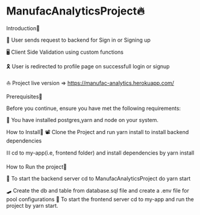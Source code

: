 # ManufacAnalyticsProject🔥 


Introduction🚀 
 
 🦸  User sends request to backend for Sign in or Signing up

 🖥  Client Side Validation using custom functions

 🎗  User is redirected to profile page on successfull login or signup

 ⛵ Project live version =>  https://manufac-analytics.herokuapp.com/




Prerequisites🚀

Before you continue, ensure you have met the following requirements:

 📠 You have installed postgres,yarn and node on your system.


How to Install🚀
 📽  Clone the Project and run yarn install to install backend dependencies 

 ⛓   cd to my-app(i.e, frontend folder) and install dependencies by yarn install


How to Run the project🚀

 📧  To start the backend server cd to ManufacAnalyticsProject do yarn start

 🛹  Create the db and table from database.sql file and create a .env file 
    for pool configurations
 👨 To start the frontend server cd to my-app and run the project by yarn start.


